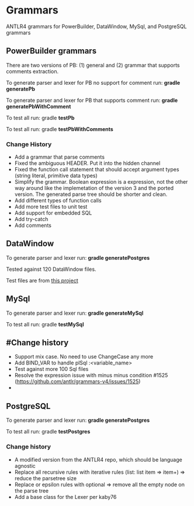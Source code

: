 # Grammars
ANTLR4 grammars for PowerBuilder, DataWindow, MySql, and PostgreSQL grammars

## PowerBuilder grammars
There are two versions of PB: (1) general and (2) grammar that supports comments extraction.

To generate parser and lexer for PB no support for comment run: **gradle generatePb**

To generate parser and lexer for PB that supports comment run: **gradle generatePbWithComment**

To test all run: gradle **testPb**

To test all run: gradle **testPbWithComments**

### Change History
- Add a grammar that parse comments
- Fixed the ambiguous HEADER.  Put it into the hidden channel
- Fixed the function call statement that should accept argument types (string literal, primitive data types)
- Simplify the grammar.  Boolean expression is a expression, not the other way around like the implemetation of the version 3 and the ported version.  The generated parse tree should be shorter and clean.
- Add different types of function calls
- Add more test files to unit test
- Add support for embedded SQL
- Add try-catch
- Add comments

## DataWindow
To generate parser and lexer run: **gradle generatePostgres**

Tested against 120 DataWindow files.

Test files are from [this project](https://github.com/gmai2006/powerbuilder-pbl-dump/tree/master/test)

## MySql
To generate parser and lexer run: **gradle generateMySql**

To test all run: gradle **testMySql**

## #Change history
- Support mix case.  No need to use ChangeCase any more
- Add BIND_VAR to handle plSql :<variable_name>
- Test against more 100 Sql files
- Resolve the expression issue with minus minus  condition #1525 (https://github.com/antlr/grammars-v4/issues/1525)
- 
## PostgreSQL

To generate parser and lexer run: **gradle generatePostgres**

To test all run: gradle **testPostgres**

### Change history
- A modified version from the ANTLR4 repo, which should be language agnostic
- Replace all recursive rules with iterative rules (list: list item => item+) => reduce the parsetree size
- Replace or epsilon rules with optional => remove all the empty node on the parse tree
- Add a base class for the Lexer per kaby76
